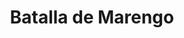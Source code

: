 ﻿---
title: "Batalla de Marengo"
permalink: periodes_369.html
layout: periode
dataInici: 1800-06-14
sidebar: periodes
pares:
  - id: 618
    title: "Segunda Coalición"
    dataInici: "(1798)"
    dataFi: "(1802)"

fills:
jocsPrincipals:
  - title: "Bonaparte at Marengo"
    bggId: 15839

  - title: "Marengo 1800"
    bggId: 9870
    dataInici: 
    dataFi: 

  - title: "Marengo"
    bggId: 14452
    dataInici: 
    dataFi: 

  - title: "Marengo"
    bggId: 19302
    dataInici: 
    dataFi: 

jocsEscenaris:
jocsEpoca:
  - title: "Early Glories"
    bggId: 223669
    escenari: "Marengo"
    dataInici: 
    dataFi: 

jocsEpocaEscenaris:
---
